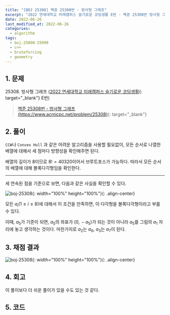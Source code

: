 ```yaml
---
title: "[BOJ 25308] 백준 25308번 - 방사형 그래프"
excerpt: "2022 연세대학교 미래캠퍼스 슬기로운 코딩생활 E번 - 백준 25308번 방사형 그래프 풀이"
date: 2022-06-26
last_modified_at: 2022-06-26
categories:
  - algorithm
tags:
  - boj-25000-25999
  - c++
  - bruteforcing
  - geometry
---
```


## 1. 문제

$25308$. 방사형 그래프 ([2022 연세대학교 미래캠퍼스 슬기로운 코딩생활](https://burningfalls.github.io/contest/yonseifuture2022-baekjoon-contest/){: target="_blank"} E번)

> [백준 25308번 - 방사형 그래프 (https://www.acmicpc.net/problem/25308)](https://www.acmicpc.net/problem/25308){: target="_blank"}

## 2. 풀이

`CCW`나 `Convex Hull` 과 같은 어려운 알고리즘을 사용할 필요없이, 모든 순서로 나열한 배열에 대해서 세 점마다 방향성을 확인해주면 된다.

배열의 길이가 $8$이므로 $8!=40320$이어서 브루트포스가 가능하다. 따라서 모든 순서의 배열에 대해 볼록다각형임을 확인한다.

---

세 연속된 점을 기준으로 보면, 다음과 같은 사실을 확인할 수 있다.

![boj-25308](https://user-images.githubusercontent.com/30232837/175802757-ce0d63ba-13aa-4310-93a5-6c2ff385d135.png "boj-25308"){: width="100%" height="100%"}{: .align-center}

모든 $a_{i} (1\leq i\leq 8)$에 대해서 이 조건을 만족하면, 이 다각형을 볼록다각형이라고 부를 수 있다.

이때, $a_{5}$가 기준이 되면, $a_{5}$의 좌표가 $(0,\,-a_{5})$가 되는 것이 아니라 $a_{5}$를 그림의 $a_{1}$ 자리에 놓고 생각하는 것이다. 마찬가지로 $a_{2}$는 $a_{6}$, $a_{3}$는 $a_{7}$이 된다.

## 3. 채점 결과

![boj-25308](https://user-images.githubusercontent.com/30232837/175798651-9bb152ca-0303-4900-9054-d9e5670d2844.png "boj-25308"){: width="100%" height="100%"}{: .align-center}

## 4. 회고

이 풀이보다 더 쉬운 풀이가 있을 수도 있는 것 같다.

## 5. 코드

<script src="https://gist.github.com/BurningFalls/1929b24c2cf07d46a92e17c661697d11.js"></script>